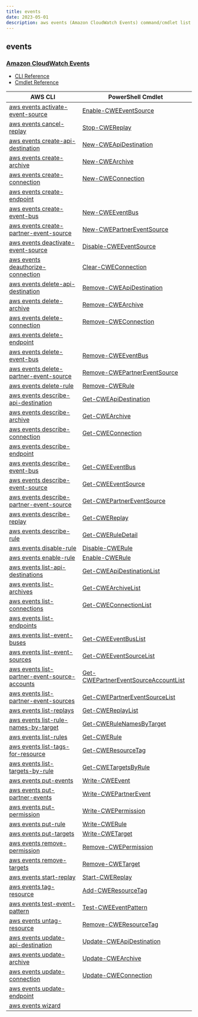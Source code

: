 ```yaml
---
title: events
date: 2023-05-01
description: aws events (Amazon CloudWatch Events) command/cmdlet list.
---
```


## events

### [Amazon CloudWatch Events](https://aws.amazon.com/cloudwatch/)

* [CLI Reference](https://docs.aws.amazon.com/cli/latest/reference/events/index.html)
* [Cmdlet Reference](https://docs.aws.amazon.com/powershell/latest/reference/items/Amazon_CloudWatch_Events_cmdlets.html)

|AWS CLI|PowerShell Cmdlet|
|----|----|
|[aws events activate-event-source](https://docs.aws.amazon.com/cli/latest/reference/events/activate-event-source.html)|[Enable-CWEEventSource](https://docs.aws.amazon.com/powershell/latest/reference/items/Enable-CWEEventSource.html)|
|[aws events cancel-replay](https://docs.aws.amazon.com/cli/latest/reference/events/cancel-replay.html)|[Stop-CWEReplay](https://docs.aws.amazon.com/powershell/latest/reference/items/Stop-CWEReplay.html)|
|[aws events create-api-destination](https://docs.aws.amazon.com/cli/latest/reference/events/create-api-destination.html)|[New-CWEApiDestination](https://docs.aws.amazon.com/powershell/latest/reference/items/New-CWEApiDestination.html)|
|[aws events create-archive](https://docs.aws.amazon.com/cli/latest/reference/events/create-archive.html)|[New-CWEArchive](https://docs.aws.amazon.com/powershell/latest/reference/items/New-CWEArchive.html)|
|[aws events create-connection](https://docs.aws.amazon.com/cli/latest/reference/events/create-connection.html)|[New-CWEConnection](https://docs.aws.amazon.com/powershell/latest/reference/items/New-CWEConnection.html)|
|[aws events create-endpoint](https://docs.aws.amazon.com/cli/latest/reference/events/create-endpoint.html)||
|[aws events create-event-bus](https://docs.aws.amazon.com/cli/latest/reference/events/create-event-bus.html)|[New-CWEEventBus](https://docs.aws.amazon.com/powershell/latest/reference/items/New-CWEEventBus.html)|
|[aws events create-partner-event-source](https://docs.aws.amazon.com/cli/latest/reference/events/create-partner-event-source.html)|[New-CWEPartnerEventSource](https://docs.aws.amazon.com/powershell/latest/reference/items/New-CWEPartnerEventSource.html)|
|[aws events deactivate-event-source](https://docs.aws.amazon.com/cli/latest/reference/events/deactivate-event-source.html)|[Disable-CWEEventSource](https://docs.aws.amazon.com/powershell/latest/reference/items/Disable-CWEEventSource.html)|
|[aws events deauthorize-connection](https://docs.aws.amazon.com/cli/latest/reference/events/deauthorize-connection.html)|[Clear-CWEConnection](https://docs.aws.amazon.com/powershell/latest/reference/items/Clear-CWEConnection.html)|
|[aws events delete-api-destination](https://docs.aws.amazon.com/cli/latest/reference/events/delete-api-destination.html)|[Remove-CWEApiDestination](https://docs.aws.amazon.com/powershell/latest/reference/items/Remove-CWEApiDestination.html)|
|[aws events delete-archive](https://docs.aws.amazon.com/cli/latest/reference/events/delete-archive.html)|[Remove-CWEArchive](https://docs.aws.amazon.com/powershell/latest/reference/items/Remove-CWEArchive.html)|
|[aws events delete-connection](https://docs.aws.amazon.com/cli/latest/reference/events/delete-connection.html)|[Remove-CWEConnection](https://docs.aws.amazon.com/powershell/latest/reference/items/Remove-CWEConnection.html)|
|[aws events delete-endpoint](https://docs.aws.amazon.com/cli/latest/reference/events/delete-endpoint.html)||
|[aws events delete-event-bus](https://docs.aws.amazon.com/cli/latest/reference/events/delete-event-bus.html)|[Remove-CWEEventBus](https://docs.aws.amazon.com/powershell/latest/reference/items/Remove-CWEEventBus.html)|
|[aws events delete-partner-event-source](https://docs.aws.amazon.com/cli/latest/reference/events/delete-partner-event-source.html)|[Remove-CWEPartnerEventSource](https://docs.aws.amazon.com/powershell/latest/reference/items/Remove-CWEPartnerEventSource.html)|
|[aws events delete-rule](https://docs.aws.amazon.com/cli/latest/reference/events/delete-rule.html)|[Remove-CWERule](https://docs.aws.amazon.com/powershell/latest/reference/items/Remove-CWERule.html)|
|[aws events describe-api-destination](https://docs.aws.amazon.com/cli/latest/reference/events/describe-api-destination.html)|[Get-CWEApiDestination](https://docs.aws.amazon.com/powershell/latest/reference/items/Get-CWEApiDestination.html)|
|[aws events describe-archive](https://docs.aws.amazon.com/cli/latest/reference/events/describe-archive.html)|[Get-CWEArchive](https://docs.aws.amazon.com/powershell/latest/reference/items/Get-CWEArchive.html)|
|[aws events describe-connection](https://docs.aws.amazon.com/cli/latest/reference/events/describe-connection.html)|[Get-CWEConnection](https://docs.aws.amazon.com/powershell/latest/reference/items/Get-CWEConnection.html)|
|[aws events describe-endpoint](https://docs.aws.amazon.com/cli/latest/reference/events/describe-endpoint.html)||
|[aws events describe-event-bus](https://docs.aws.amazon.com/cli/latest/reference/events/describe-event-bus.html)|[Get-CWEEventBus](https://docs.aws.amazon.com/powershell/latest/reference/items/Get-CWEEventBus.html)|
|[aws events describe-event-source](https://docs.aws.amazon.com/cli/latest/reference/events/describe-event-source.html)|[Get-CWEEventSource](https://docs.aws.amazon.com/powershell/latest/reference/items/Get-CWEEventSource.html)|
|[aws events describe-partner-event-source](https://docs.aws.amazon.com/cli/latest/reference/events/describe-partner-event-source.html)|[Get-CWEPartnerEventSource](https://docs.aws.amazon.com/powershell/latest/reference/items/Get-CWEPartnerEventSource.html)|
|[aws events describe-replay](https://docs.aws.amazon.com/cli/latest/reference/events/describe-replay.html)|[Get-CWEReplay](https://docs.aws.amazon.com/powershell/latest/reference/items/Get-CWEReplay.html)|
|[aws events describe-rule](https://docs.aws.amazon.com/cli/latest/reference/events/describe-rule.html)|[Get-CWERuleDetail](https://docs.aws.amazon.com/powershell/latest/reference/items/Get-CWERuleDetail.html)|
|[aws events disable-rule](https://docs.aws.amazon.com/cli/latest/reference/events/disable-rule.html)|[Disable-CWERule](https://docs.aws.amazon.com/powershell/latest/reference/items/Disable-CWERule.html)|
|[aws events enable-rule](https://docs.aws.amazon.com/cli/latest/reference/events/enable-rule.html)|[Enable-CWERule](https://docs.aws.amazon.com/powershell/latest/reference/items/Enable-CWERule.html)|
|[aws events list-api-destinations](https://docs.aws.amazon.com/cli/latest/reference/events/list-api-destinations.html)|[Get-CWEApiDestinationList](https://docs.aws.amazon.com/powershell/latest/reference/items/Get-CWEApiDestinationList.html)|
|[aws events list-archives](https://docs.aws.amazon.com/cli/latest/reference/events/list-archives.html)|[Get-CWEArchiveList](https://docs.aws.amazon.com/powershell/latest/reference/items/Get-CWEArchiveList.html)|
|[aws events list-connections](https://docs.aws.amazon.com/cli/latest/reference/events/list-connections.html)|[Get-CWEConnectionList](https://docs.aws.amazon.com/powershell/latest/reference/items/Get-CWEConnectionList.html)|
|[aws events list-endpoints](https://docs.aws.amazon.com/cli/latest/reference/events/list-endpoints.html)||
|[aws events list-event-buses](https://docs.aws.amazon.com/cli/latest/reference/events/list-event-buses.html)|[Get-CWEEventBusList](https://docs.aws.amazon.com/powershell/latest/reference/items/Get-CWEEventBusList.html)|
|[aws events list-event-sources](https://docs.aws.amazon.com/cli/latest/reference/events/list-event-sources.html)|[Get-CWEEventSourceList](https://docs.aws.amazon.com/powershell/latest/reference/items/Get-CWEEventSourceList.html)|
|[aws events list-partner-event-source-accounts](https://docs.aws.amazon.com/cli/latest/reference/events/list-partner-event-source-accounts.html)|[Get-CWEPartnerEventSourceAccountList](https://docs.aws.amazon.com/powershell/latest/reference/items/Get-CWEPartnerEventSourceAccountList.html)|
|[aws events list-partner-event-sources](https://docs.aws.amazon.com/cli/latest/reference/events/list-partner-event-sources.html)|[Get-CWEPartnerEventSourceList](https://docs.aws.amazon.com/powershell/latest/reference/items/Get-CWEPartnerEventSourceList.html)|
|[aws events list-replays](https://docs.aws.amazon.com/cli/latest/reference/events/list-replays.html)|[Get-CWEReplayList](https://docs.aws.amazon.com/powershell/latest/reference/items/Get-CWEReplayList.html)|
|[aws events list-rule-names-by-target](https://docs.aws.amazon.com/cli/latest/reference/events/list-rule-names-by-target.html)|[Get-CWERuleNamesByTarget](https://docs.aws.amazon.com/powershell/latest/reference/items/Get-CWERuleNamesByTarget.html)|
|[aws events list-rules](https://docs.aws.amazon.com/cli/latest/reference/events/list-rules.html)|[Get-CWERule](https://docs.aws.amazon.com/powershell/latest/reference/items/Get-CWERule.html)|
|[aws events list-tags-for-resource](https://docs.aws.amazon.com/cli/latest/reference/events/list-tags-for-resource.html)|[Get-CWEResourceTag](https://docs.aws.amazon.com/powershell/latest/reference/items/Get-CWEResourceTag.html)|
|[aws events list-targets-by-rule](https://docs.aws.amazon.com/cli/latest/reference/events/list-targets-by-rule.html)|[Get-CWETargetsByRule](https://docs.aws.amazon.com/powershell/latest/reference/items/Get-CWETargetsByRule.html)|
|[aws events put-events](https://docs.aws.amazon.com/cli/latest/reference/events/put-events.html)|[Write-CWEEvent](https://docs.aws.amazon.com/powershell/latest/reference/items/Write-CWEEvent.html)|
|[aws events put-partner-events](https://docs.aws.amazon.com/cli/latest/reference/events/put-partner-events.html)|[Write-CWEPartnerEvent](https://docs.aws.amazon.com/powershell/latest/reference/items/Write-CWEPartnerEvent.html)|
|[aws events put-permission](https://docs.aws.amazon.com/cli/latest/reference/events/put-permission.html)|[Write-CWEPermission](https://docs.aws.amazon.com/powershell/latest/reference/items/Write-CWEPermission.html)|
|[aws events put-rule](https://docs.aws.amazon.com/cli/latest/reference/events/put-rule.html)|[Write-CWERule](https://docs.aws.amazon.com/powershell/latest/reference/items/Write-CWERule.html)|
|[aws events put-targets](https://docs.aws.amazon.com/cli/latest/reference/events/put-targets.html)|[Write-CWETarget](https://docs.aws.amazon.com/powershell/latest/reference/items/Write-CWETarget.html)|
|[aws events remove-permission](https://docs.aws.amazon.com/cli/latest/reference/events/remove-permission.html)|[Remove-CWEPermission](https://docs.aws.amazon.com/powershell/latest/reference/items/Remove-CWEPermission.html)|
|[aws events remove-targets](https://docs.aws.amazon.com/cli/latest/reference/events/remove-targets.html)|[Remove-CWETarget](https://docs.aws.amazon.com/powershell/latest/reference/items/Remove-CWETarget.html)|
|[aws events start-replay](https://docs.aws.amazon.com/cli/latest/reference/events/start-replay.html)|[Start-CWEReplay](https://docs.aws.amazon.com/powershell/latest/reference/items/Start-CWEReplay.html)|
|[aws events tag-resource](https://docs.aws.amazon.com/cli/latest/reference/events/tag-resource.html)|[Add-CWEResourceTag](https://docs.aws.amazon.com/powershell/latest/reference/items/Add-CWEResourceTag.html)|
|[aws events test-event-pattern](https://docs.aws.amazon.com/cli/latest/reference/events/test-event-pattern.html)|[Test-CWEEventPattern](https://docs.aws.amazon.com/powershell/latest/reference/items/Test-CWEEventPattern.html)|
|[aws events untag-resource](https://docs.aws.amazon.com/cli/latest/reference/events/untag-resource.html)|[Remove-CWEResourceTag](https://docs.aws.amazon.com/powershell/latest/reference/items/Remove-CWEResourceTag.html)|
|[aws events update-api-destination](https://docs.aws.amazon.com/cli/latest/reference/events/update-api-destination.html)|[Update-CWEApiDestination](https://docs.aws.amazon.com/powershell/latest/reference/items/Update-CWEApiDestination.html)|
|[aws events update-archive](https://docs.aws.amazon.com/cli/latest/reference/events/update-archive.html)|[Update-CWEArchive](https://docs.aws.amazon.com/powershell/latest/reference/items/Update-CWEArchive.html)|
|[aws events update-connection](https://docs.aws.amazon.com/cli/latest/reference/events/update-connection.html)|[Update-CWEConnection](https://docs.aws.amazon.com/powershell/latest/reference/items/Update-CWEConnection.html)|
|[aws events update-endpoint](https://docs.aws.amazon.com/cli/latest/reference/events/update-endpoint.html)||
|[aws events wizard](https://docs.aws.amazon.com/cli/latest/reference/events/wizard.html)||

